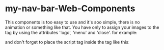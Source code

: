 # my-nav-bar-Web-Components
This components is too easy to use and it's soo simple, there is no animation or something like that.
You have only to assign your images to the <my-nav-bar> tag by using the attributes 'logo', 'menu' and 'close'. for example:

<my-nav-bar logo="./img/polymer-24px.svg" menu="./img/menu-24px.svg" close="./img/close-24px.svg"></my-nav-bar>
 
 and don't forget to place the script tag inside the <head> tag like this: 
 
 <head>
    <script src='nav-bar.js'></script>
 </head>
